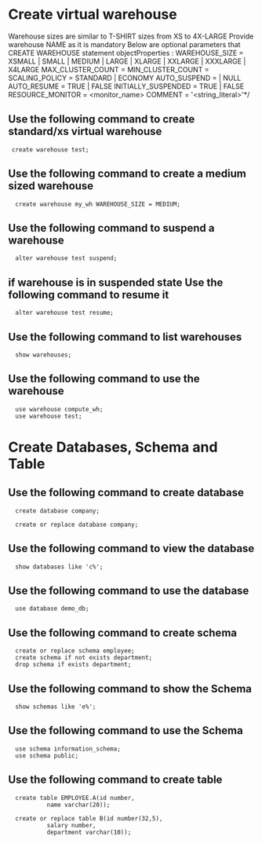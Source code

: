 # Create virtual warehouse

Warehouse sizes are similar to T-SHIRT sizes from XS to 4X-LARGE
Provide warehouse NAME as it is mandatory 
Below are optional parameters that CREATE WAREHOUSE statement
objectProperties :
WAREHOUSE_SIZE = XSMALL | SMALL | MEDIUM | LARGE | XLARGE | XXLARGE | XXXLARGE | X4LARGE
MAX_CLUSTER_COUNT = <num>
MIN_CLUSTER_COUNT = <num>
SCALING_POLICY = STANDARD | ECONOMY
AUTO_SUSPEND = <num> | NULL
AUTO_RESUME = TRUE | FALSE
INITIALLY_SUSPENDED = TRUE | FALSE
RESOURCE_MONITOR = <monitor_name>
COMMENT = '<string_literal>'*/

## Use the following command to create standard/xs virtual warehouse

     create warehouse test;           

## Use the following command to create a medium sized warehouse

      create warehouse my_wh WAREHOUSE_SIZE = MEDIUM;

## Use the following command to suspend a warehouse

      alter warehouse test suspend;

## if warehouse is in suspended state Use the following command to resume it

      alter warehouse test resume;

## Use the following command to list warehouses

      show warehouses;

## Use the following command to use the warehouse

      use warehouse compute_wh;
      use warehouse test;

# Create Databases, Schema and Table

## Use the following command to create database

      create database company;

      create or replace database company;

## Use the following command to view the database

      show databases like 'c%';

## Use the following command to use the database

      use database demo_db;


## Use the following command to create schema

      create or replace schema employee;
      create schema if not exists department;
      drop schema if exists department;

## Use the following command to show the Schema

      show schemas like 'e%';

## Use the following command to use the Schema

      use schema information_schema;
      use schema public;


## Use the following command to create table

      create table EMPLOYEE.A(id number,
               name varchar(20));

      create or replace table B(id number(32,5),
               salary number,
               department varchar(10));
